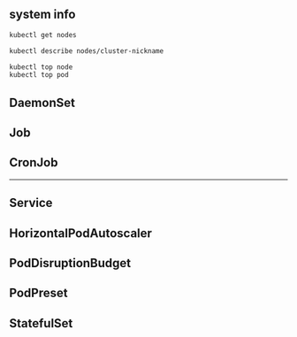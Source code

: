 ## system info
```txt
kubectl get nodes

kubectl describe nodes/cluster-nickname
```


```txt
kubectl top node
kubectl top pod
```



## DaemonSet

## Job

## CronJob

---

## Service

## HorizontalPodAutoscaler

## PodDisruptionBudget

## PodPreset

## StatefulSet
